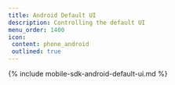 ```yaml
---
title: Android Default UI
description: Controlling the default UI
menu_order: 1400
icon:
 content: phone_android
 outlined: true
---
```


{% include mobile-sdk-android-default-ui.md %}
